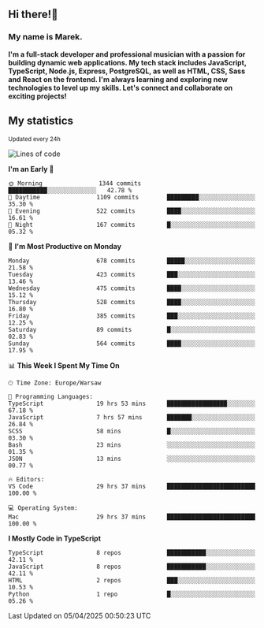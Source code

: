 ## Hi there!👋 ##
### My name is Marek. ###

**I'm a full-stack developer and professional musician with a passion for building dynamic web applications. My tech stack includes JavaScript, TypeScript, Node.js, Express, PostgreSQL, as well as HTML, CSS, Sass and React on the frontend. I'm always learning and exploring new technologies to level up my skills. Let's connect and collaborate on exciting projects!**

## My statistics ##
<sub>Updated every 24h</sub>
<!--START_SECTION:waka-->
![Lines of code](https://img.shields.io/badge/From%20Hello%20World%20I%27ve%20Written-237.8%20thousand%20lines%20of%20code-blue)

**I'm an Early 🐤** 

```text
🌞 Morning                1344 commits        ███████████░░░░░░░░░░░░░░   42.78 % 
🌆 Daytime                1109 commits        █████████░░░░░░░░░░░░░░░░   35.30 % 
🌃 Evening                522 commits         ████░░░░░░░░░░░░░░░░░░░░░   16.61 % 
🌙 Night                  167 commits         █░░░░░░░░░░░░░░░░░░░░░░░░   05.32 % 
```
📅 **I'm Most Productive on Monday** 

```text
Monday                   678 commits         █████░░░░░░░░░░░░░░░░░░░░   21.58 % 
Tuesday                  423 commits         ███░░░░░░░░░░░░░░░░░░░░░░   13.46 % 
Wednesday                475 commits         ████░░░░░░░░░░░░░░░░░░░░░   15.12 % 
Thursday                 528 commits         ████░░░░░░░░░░░░░░░░░░░░░   16.80 % 
Friday                   385 commits         ███░░░░░░░░░░░░░░░░░░░░░░   12.25 % 
Saturday                 89 commits          █░░░░░░░░░░░░░░░░░░░░░░░░   02.83 % 
Sunday                   564 commits         ████░░░░░░░░░░░░░░░░░░░░░   17.95 % 
```


📊 **This Week I Spent My Time On** 

```text
🕑︎ Time Zone: Europe/Warsaw

💬 Programming Languages: 
TypeScript               19 hrs 53 mins      █████████████████░░░░░░░░   67.18 % 
JavaScript               7 hrs 57 mins       ███████░░░░░░░░░░░░░░░░░░   26.84 % 
SCSS                     58 mins             █░░░░░░░░░░░░░░░░░░░░░░░░   03.30 % 
Bash                     23 mins             ░░░░░░░░░░░░░░░░░░░░░░░░░   01.35 % 
JSON                     13 mins             ░░░░░░░░░░░░░░░░░░░░░░░░░   00.77 % 

🔥 Editors: 
VS Code                  29 hrs 37 mins      █████████████████████████   100.00 % 

💻 Operating System: 
Mac                      29 hrs 37 mins      █████████████████████████   100.00 % 
```

**I Mostly Code in TypeScript** 

```text
TypeScript               8 repos             ███████████░░░░░░░░░░░░░░   42.11 % 
JavaScript               8 repos             ███████████░░░░░░░░░░░░░░   42.11 % 
HTML                     2 repos             ███░░░░░░░░░░░░░░░░░░░░░░   10.53 % 
Python                   1 repo              █░░░░░░░░░░░░░░░░░░░░░░░░   05.26 % 
```




 Last Updated on 05/04/2025 00:50:23 UTC
<!--END_SECTION:waka-->

<!--
**MarekSax/MarekSax** is a ✨ _special_ ✨ repository because its `README.md` (this file) appears on your GitHub profile.

Here are some ideas to get you started:

- 🔭 I’m currently working on ...
- 🌱 I’m currently learning ...
- 👯 I’m looking to collaborate on ...
- 🤔 I’m looking for help with ...
- 💬 Ask me about ...
- 📫 How to reach me: ...
- 😄 Pronouns: ...
- ⚡ Fun fact: ...
-->
